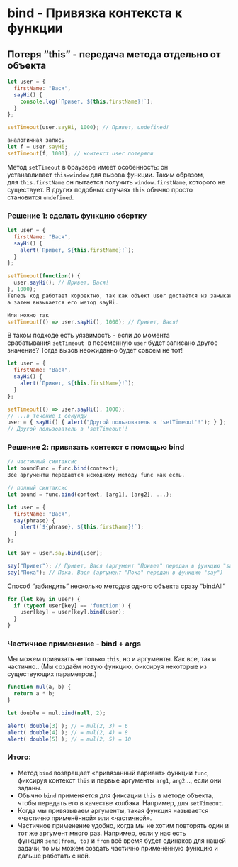 # bind - Привязка контекста к функции

## Потеря “this” - передача метода отдельно от объекта

```jsx
let user = {
  firstName: "Вася",
  sayHi() {
    console.log(`Привет, ${this.firstName}!`);
  }
};

setTimeout(user.sayHi, 1000); // Привет, undefined!

аналогичная запись
let f = user.sayHi;
setTimeout(f, 1000); // контекст user потеряли
```

Метод `setTimeout` в браузере имеет особенность: он устанавливает `this=window` для вызова функции. Таким образом, для `this.firstName` он пытается получить `window.firstName`, которого не существует. В других подобных случаях `this` обычно просто становится `undefined`.

### Решение 1: сделать функцию обертку

```jsx
let user = {
  firstName: "Вася",
  sayHi() {
    alert(`Привет, ${this.firstName}!`);
  }
};

setTimeout(function() {
  user.sayHi(); // Привет, Вася!
}, 1000);
Теперь код работает корректно, так как объект user достаётся из замыкания,
а затем вызывается его метод sayHi.

Или можно так 
setTimeout(() => user.sayHi(), 1000); // Привет, Вася!
```

В таком подходе есть уязвимость - если до момента срабатывания `setTimeout`  в переменную `user` будет записано другое значение? Тогда вызов неожиданно будет совсем не тот!

```jsx
let user = {
  firstName: "Вася",
  sayHi() {
    alert(`Привет, ${this.firstName}!`);
  }
};

setTimeout(() => user.sayHi(), 1000);
// ...в течение 1 секунды
user = { sayHi() { alert("Другой пользователь в 'setTimeout'!"); } };
// Другой пользователь в 'setTimeout'!
```

### Решение 2: привязать контекст с помощью bind

```jsx
// частичный синтаксис
let boundFunc = func.bind(context);
Все аргументы передаются исходному методу func как есть.

// полный синтаксис
let bound = func.bind(context, [arg1], [arg2], ...);
```

```jsx
let user = {
  firstName: "Вася",
  say(phrase) {
    alert(`${phrase}, ${this.firstName}!`);
  }
};

let say = user.say.bind(user);

say("Привет"); // Привет, Вася (аргумент "Привет" передан в функцию "say")
say("Пока"); // Пока, Вася (аргумент "Пока" передан в функцию "say")
```

Способ “забиндить” несколько методов одного объекта сразу “bindAll”

```jsx
for (let key in user) {
  if (typeof user[key] == 'function') {
    user[key] = user[key].bind(user);
  }
}
```

### Частичное применение - bind + args

Мы можем привязать не только `this`, но и аргументы. Как все, так и частично.. (Мы создаём новую функцию, фиксируя некоторые из существующих параметров.)

```jsx
function mul(a, b) {
  return a * b;
}

let double = mul.bind(null, 2);

alert( double(3) ); // = mul(2, 3) = 6
alert( double(4) ); // = mul(2, 4) = 8
alert( double(5) ); // = mul(2, 5) = 10
```

### Итого:

- Метод `bind` возвращает «привязанный вариант» функции `func`, фиксируя контекст `this` и первые аргументы `arg1`, `arg2`…, если они заданы.
- Обычно `bind` применяется для фиксации `this` в методе объекта, чтобы передать его в качестве колбэка. Например, для `setTimeout`.
- Когда мы привязываем аргументы, такая функция называется «частично применённой» или «частичной».
- Частичное применение удобно, когда мы не хотим повторять один и тот же аргумент много раз. Например, если у нас есть функция `send(from, to)` и `from` всё время будет одинаков для нашей задачи, то мы можем создать частично применённую функцию и дальше работать с ней.